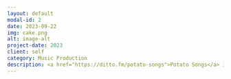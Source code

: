 ```yaml
---
layout: default
modal-id: 2
date: 2023-09-22
img: cake.png
alt: image-alt
project-date: 2023
client: self
category: Music Production
description: <a href="https://ditto.fm/potato-songs">Potato Songs</a> is a music album released across multiple online music streaming services.
---
```

